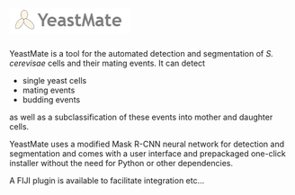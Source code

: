 # ![Logo](imgs/ym.PNG)

YeastMate is a tool for the automated detection and segmentation of *S. cerevisae* cells and their mating events. It can detect

* single yeast cells
* mating events
* budding events

as well as a subclassification of these events into mother and daughter cells.

YeastMate uses a modified Mask R-CNN neural network for detection and segmentation and comes with a user interface and prepackaged one-click installer without the need for Python or other dependencies. 

A FIJI plugin is available to facilitate integration etc...


